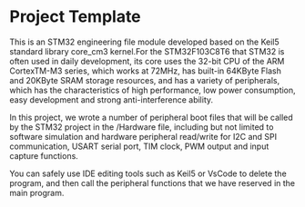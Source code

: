 # Project Template
This is an STM32 engineering file module developed based on the Keil5 standard library core_cm3 kernel.For the STM32F103C8T6 that STM32 is often used in daily development, its core uses the 32-bit CPU of the ARM CortexTM-M3 series, which works at 72MHz, has built-in 64KByte Flash and 20KByte SRAM storage resources, and has a variety of peripherals, which has the characteristics of high performance, low power consumption, easy development and strong anti-interference ability.

In this project, we wrote a number of peripheral boot files that will be called by the STM32 project in the /Hardware file, including but not limited to software simulation and hardware peripheral read/write for I2C and SPI communication, USART serial port, TIM clock, PWM output and input capture functions.

You can safely use IDE editing tools such as Keil5 or VsCode to delete the program, and then call the peripheral functions that we have reserved in the main program.
